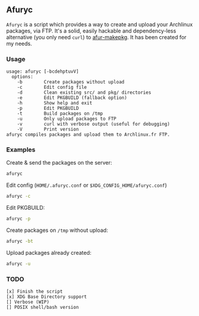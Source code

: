 Afuryc
------

```Afuryc``` is a script which provides a way to create and upload your Archlinux packages, via FTP.
It's a solid, easily hackable and dependency-less alternative (you only need ```curl```) to [afur-makepkg](http://wiki.archlinux.fr/Depot_archlinuxfr#afur-makepkg). It has been created for my needs.

### Usage ###

    usage: afuryc [-bcdehptuvV]
      options:
        -b        Create packages without upload
        -c        Edit config file
        -d        Clean existing src/ and pkg/ directories
        -e        Edit PKGBUILD (fallback option)
        -h        Show help and exit
        -p        Edit PKGBUILD
        -t        Build packages on /tmp
        -u        Only upload packages to FTP
        -v        curl with verbose output (useful for debugging)
        -V        Print version
    afuryc compiles packages and upload them to Archlinux.fr FTP.

### Examples ###

Create & send the packages on the server:
```sh
afuryc
```

Edit config (```HOME/.afuryc.conf``` or ```$XDG_CONFIG_HOME/afuryc.conf```)
```sh
afuryc -c
```

Edit PKGBUILD:
```sh
afuryc -p
```

Create packages on ```/tmp``` without upload:
```sh
afuryc -bt
```

Upload packages already created:
```sh
afuryc -u
```

### TODO ###

    [x] Finish the script
    [x] XDG Base Directory support
    [] Verbose (WIP)
    [] POSIX shell/bash version
